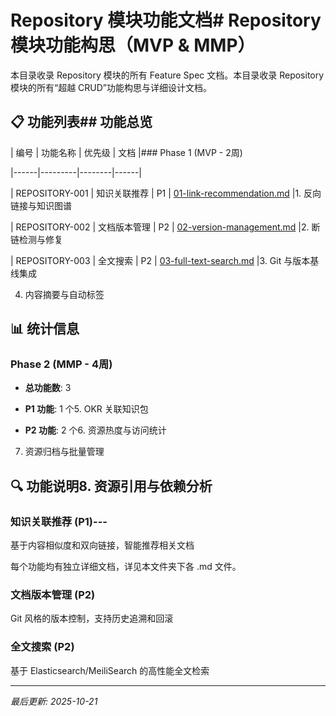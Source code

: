 # Repository 模块功能文档# Repository 模块功能构思（MVP & MMP）



本目录收录 Repository 模块的所有 Feature Spec 文档。本目录收录 Repository 模块的所有“超越 CRUD”功能构思与详细设计文档。



## 📋 功能列表## 功能总览



| 编号 | 功能名称 | 优先级 | 文档 |### Phase 1 (MVP - 2周)

|------|---------|--------|------|

| REPOSITORY-001 | 知识关联推荐 | P1 | [01-link-recommendation.md](./01-link-recommendation.md) |1. 反向链接与知识图谱

| REPOSITORY-002 | 文档版本管理 | P2 | [02-version-management.md](./02-version-management.md) |2. 断链检测与修复

| REPOSITORY-003 | 全文搜索 | P2 | [03-full-text-search.md](./03-full-text-search.md) |3. Git 与版本基线集成

4. 内容摘要与自动标签

## 📊 统计信息

### Phase 2 (MMP - 4周)

- **总功能数**: 3

- **P1 功能**: 1 个5. OKR 关联知识包

- **P2 功能**: 2 个6. 资源热度与访问统计

7. 资源归档与批量管理

## 🔍 功能说明8. 资源引用与依赖分析



### 知识关联推荐 (P1)---

基于内容相似度和双向链接，智能推荐相关文档

每个功能均有独立详细文档，详见本文件夹下各 .md 文件。

### 文档版本管理 (P2)
Git 风格的版本控制，支持历史追溯和回滚

### 全文搜索 (P2)
基于 Elasticsearch/MeiliSearch 的高性能全文检索

---

*最后更新: 2025-10-21*
